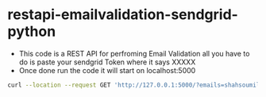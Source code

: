 # restapi-emailvalidation-sendgrid-python
* This code is a REST API for perfroming Email Validation all you have to do is paste your sendgrid Token where it says XXXXX
* Once done run the code it will start on localhost:5000

```bash
curl --location --request GET 'http://127.0.0.1:5000/?emails=shahsoumil519@gmail.com'

```
